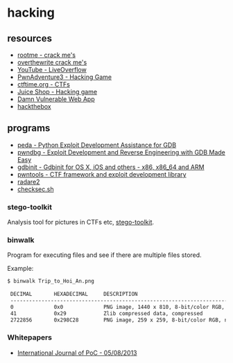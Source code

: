 # hacking

## resources

 - [rootme - crack me's](rootme.org)
 - [overthewrite crack me's](overthewire.org/wargames)
 - [YouTube - LiveOverflow](https://www.youtube.com/channel/UClcE-kVhqyiHCcjYwcpfj9w)
 - [PwnAdventure3 - Hacking Game](https://www.pwnadventure.com/)
 - [ctftime.org - CTFs](ctftime.org)
 - [Juice Shop - Hacking game](https://www2.owasp.org/www-project-juice-shop/)
 - [Damn Vulnerable Web App](http://www.dvwa.co.uk/)
 - [hackthebox](https://www.hackthebox.eu/companies)
 
 ## programs
 
  - [peda - Python Exploit Development Assistance for GDB](https://github.com/longld/peda)
  - [pwndbg - Exploit Development and Reverse Engineering with GDB Made Easy](https://github.com/pwndbg/pwndbg)
  - [gdbinit - Gdbinit for OS X, iOS and others - x86, x86_64 and ARM](https://github.com/gdbinit/Gdbinit)
  - [pwntools - CTF framework and exploit development library ](https://github.com/Gallopsled/pwntools)
  - [radare2](https://www.radare.org/n/index.html)
  - [checksec.sh](http://www.trapkit.de/tools/checksec.html)
 
 ### stego-toolkit
 
Analysis tool for pictures in CTFs etc, [stego-toolkit](https://github.com/DominicBreuker/stego-toolkit).
 
 ### binwalk
 
 Program for executing files and see if there are multiple files stored.
 
 Example:
 
```bash
$ binwalk Trip_to_Hoi_An.png 
 
 DECIMAL       HEXADECIMAL     DESCRIPTION
 --------------------------------------------------------------------------------
 0             0x0             PNG image, 1440 x 810, 8-bit/color RGB, non-interlaced
 41            0x29            Zlib compressed data, compressed
 2722856       0x298C28        PNG image, 259 x 259, 8-bit/color RGB, non-interlaced
```

### Whitepapers

 - [International Journal of PoC - 05/08/2013](https://archive.org/details/Pocorgtfo00)
